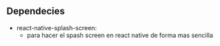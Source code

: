 ## Dependecies
* react-native-splash-screen:
   - para hacer el spash screen en react native de forma mas sencilla
